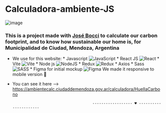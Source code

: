 # Calculadora-ambiente-JS
![image](https://github.com/Zhea606/Calculadora-ambiente-JS/assets/69162988/b011ed9f-d852-4999-bbb1-3e3093b915a1)

### This is a project made with [José Bocci](https://github.com/Jose-Bocci) to calculate our **carbon footprint**, and to know how **sustainable our home** is, for Municipalidad de Ciudad, Mendoza, Argentina
- We use for this website:
          * Javascript ![JavaScript](https://img.shields.io/badge/javascript-%23323330.svg?style=for-the-badge&logo=javascript&logoColor=%23F7DF1E)
          * React JS ![React](https://img.shields.io/badge/react-%2320232a.svg?style=for-the-badge&logo=react&logoColor=%2361DAFB)
          * Vite ![Vite](https://img.shields.io/badge/vite-%23646CFF.svg?style=for-the-badge&logo=vite&logoColor=white)
          * Node js ![NodeJS](https://img.shields.io/badge/node.js-6DA55F?style=for-the-badge&logo=node.js&logoColor=white)
          * Redux ![Redux](https://img.shields.io/badge/redux-%23593d88.svg?style=for-the-badge&logo=redux&logoColor=white)
          * Axios
          * Sass ![SASS](https://img.shields.io/badge/SASS-hotpink.svg?style=for-the-badge&logo=SASS&logoColor=white)
          * Figma for initial mockup ![Figma](https://img.shields.io/badge/figma-%23F24E1E.svg?style=for-the-badge&logo=figma&logoColor=white)
We made it responsive to mobile version  📱
- You can see it here --> https://ambientecalc.ciudaddemendoza.gov.ar/calculadora/HuellaCarbono

                                          ------------------ ♥ ----------------------

